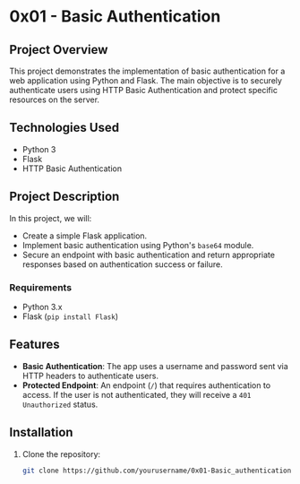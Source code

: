 # 0x01 - Basic Authentication

## Project Overview

This project demonstrates the implementation of basic authentication for a web application using Python and Flask. The main objective is to securely authenticate users using HTTP Basic Authentication and protect specific resources on the server.

## Technologies Used

- Python 3
- Flask
- HTTP Basic Authentication

## Project Description

In this project, we will:

- Create a simple Flask application.
- Implement basic authentication using Python's `base64` module.
- Secure an endpoint with basic authentication and return appropriate responses based on authentication success or failure.

### Requirements

- Python 3.x
- Flask (`pip install Flask`)

## Features

- **Basic Authentication**: The app uses a username and password sent via HTTP headers to authenticate users.
- **Protected Endpoint**: An endpoint (`/`) that requires authentication to access. If the user is not authenticated, they will receive a `401 Unauthorized` status.

## Installation

1. Clone the repository:
   ```bash
   git clone https://github.com/yourusername/0x01-Basic_authentication.git

